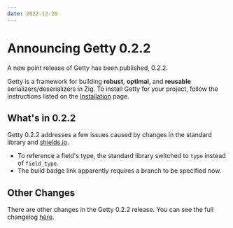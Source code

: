 ```yaml
---
date: 2022-12-26
---
```


# Announcing Getty 0.2.2

<!-- more -->

A new point release of Getty has been published, 0.2.2.

Getty is a framework for building __robust__, __optimal__, and __reusable__
serializers/deserializers in Zig. To install Getty for your project, follow the
instructions listed on the
[Installation](https://getty.so/user-guide/installation/) page.

## What's in 0.2.2

Getty 0.2.2 addresses a few issues caused by changes in the standard library and [shields.io](https://shields.io/).

- To reference a field's type, the standard library switched to `type` instead of `field_type`.
- The build badge link apparently requires a branch to be specified now.

## Other Changes

There are other changes in the Getty 0.2.2 release. You can see the full changelog [here](https://github.com/getty-zig/getty/compare/0.2.1...0.2.2).
